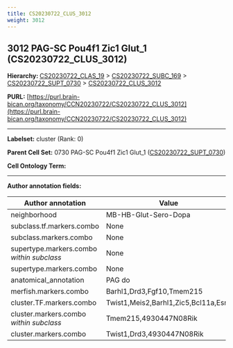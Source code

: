 ```yaml
---
title: CS20230722_CLUS_3012
weight: 3012
---
```

## 3012 PAG-SC Pou4f1 Zic1 Glut_1 (CS20230722_CLUS_3012)
<b>Hierarchy: </b>
[CS20230722_CLAS_19](../CS20230722_CLAS_19) >
[CS20230722_SUBC_169](../CS20230722_SUBC_169) >
[CS20230722_SUPT_0730](../CS20230722_SUPT_0730) >
[CS20230722_CLUS_3012](../CS20230722_CLUS_3012)

**PURL:** [https://purl.brain-bican.org/taxonomy/CCN20230722/CS20230722_CLUS_3012](https://purl.brain-bican.org/taxonomy/CCN20230722/CS20230722_CLUS_3012)

---


**Labelset:** cluster (Rank: 0)

**Parent Cell Set:** 0730 PAG-SC Pou4f1 Zic1 Glut_1 ([CS20230722_SUPT_0730](../CS20230722_SUPT_0730))



**Cell Ontology Term:** 

[MARKER GENES.]: #


---

[TRANSFERRED ANNOTATIONS.]: #


[AUTHOR ANNOTATION FIELDS.]: #


**Author annotation fields:**

| Author annotation | Value |
|-------------------|-------|
|neighborhood|MB-HB-Glut-Sero-Dopa|
|subclass.tf.markers.combo|None|
|subclass.markers.combo|None|
|supertype.markers.combo _within subclass_|None|
|supertype.markers.combo|None|
|anatomical_annotation|PAG do|
|merfish.markers.combo|Barhl1,Drd3,Fgf10,Tmem215|
|cluster.TF.markers.combo|Twist1,Meis2,Barhl1,Zic5,Bcl11a,Esr1|
|cluster.markers.combo _within subclass_|Tmem215,4930447N08Rik|
|cluster.markers.combo|Twist1,Drd3,4930447N08Rik|
